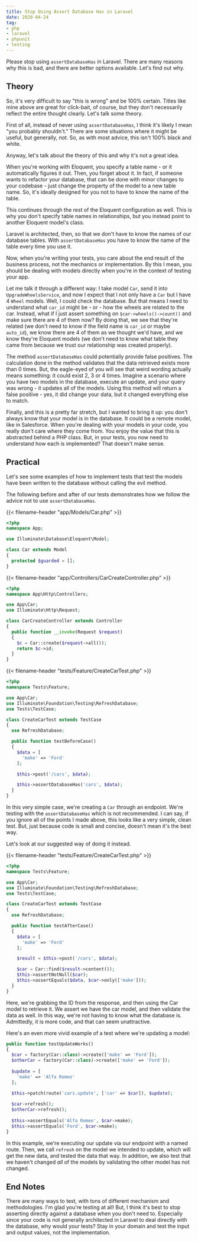 ```yaml
---
title: Stop Using Assert Database Has in Laravel
date: 2020-04-24
tag:
- php
- laravel
- phpunit
- testing
---
```

Please stop using `assertDatabaseHas` in Laravel.  There are many reasons why this is bad, and there are better options available.  Let's find out why.

<!--more-->

## Theory

So, it's very difficult to say "this is wrong" and be 100% certain. Titles like mine above are great for click-bait, of course, but they don't necessarily reflect the entire thought clearly. Let's talk some theory.

First of all, instead of never using `assertDatabaseHas`, I think it's likely I mean "you probably shouldn't."  There are some situations where it might be useful, but generally, not.  So, as with most advice, this isn't 100% black and white.

Anyway, let's talk about the theory of this and why it's not a great idea.

When you're working with Eloquent, you specify a table name - or it automatically figures it out.  Then, you forget about it.  In fact, if someone wants to refactor your database, that can be done with minor changes to your codebase - just change the property of the model to a new table name.  So, it's ideally designed for you not to have to know the name of the table.

This continues through the rest of the Eloquent configuration as well.  This is why you don't specify table names in relationships, but you instead point to another Eloquent model's class.

Laravel is architected, then, so that we don't have to know the names of our database tables.  With `assertDatabaseHas` you have to know the name of the table every time you use it.

Now, when you're writing your tests, you care about the end result of the business process, not the mechanics or implementation. By this I mean, you should be dealing with models directly when you're in the context of testing your app. 

Let me talk it through a different way:  I take model `Car`, send it into `UpgradeWheelsService`, and now I expect that I not only have a `Car` but I have 4 `Wheel` models.  Well, I could check the database.  But that means I need to understand what `car_id` might be - or - how the wheels are related to the car.  Instead, what if I just assert something on `$car->wheels()->count()` and make sure there are 4 of them now?  By doing that, we see that they're related (we don't need to know if the field name is `car_id` or maybe `auto_id`), we know there are 4 of them as we thought we'd have, and we know they're Eloquent models (we don't need to know what table they came from because we trust our relationship was created properly).

The method `assertDatabaseHas` could potentially provide false positives.  The calculation done in the method validates that the data retrieved exists more than 0 times. But, the eagle-eyed of you will see that weird wording actually means something: it could exist 2, 3 or 4 times. Imagine a scenario where you have two models in the database, execute an update, and your query was wrong - it updates all of the models.  Using this method will return a false positive - yes, it did change your data, but it changed everything else to match.

Finally, and this is a pretty far stretch, but I wanted to bring it up: you don't always know that your model is in the database.  It could be a remote model, like in Salesforce. When you're dealing with your models in your code, you really don't care where they come from. You enjoy the value that this is abstracted behind a PHP class. But, in your tests, you now need to understand how each is implemented?  That doesn't make sense.

## Practical

Let's see some examples of how to implement tests that test the models have been written to the database without calling the evil method.

The following before and after of our tests demonstrates how we follow the advice not to use `assertDatabaseHas`.

{{< filename-header "app/Models/Car.php" >}}
```php
<?php
namespace App;

use Illuminate\Database\Eloquent\Model;

class Car extends Model
{
  protected $guarded = [];
}
```

{{< filename-header "app/Controllers/CarCreateController.php" >}}
```php
<?php
namespace App\Http\Controllers;

use App\Car;
use Illuminate\Http\Request;

class CarCreateController extends Controller
{
  public function __invoke(Request $request)
  {
    $c = Car::create($request->all());
    return $c->id;
  }
}
```

{{< filename-header "tests/Feature/CreateCarTest.php" >}}
```php
<?php
namespace Tests\Feature;

use App\Car;
use Illuminate\Foundation\Testing\RefreshDatabase;
use Tests\TestCase;

class CreateCarTest extends TestCase
{
  use RefreshDatabase;

  public function testBeforeCase()
  {
    $data = [
      'make' => 'Ford'
    ];

    $this->post('/cars', $data);

    $this->assertDatabaseHas('cars', $data);
  }
}
```

In this very simple case, we're creating a `Car` through an endpoint.  We're testing with the `assertDatabaseHas` which is not recommended.  I can say, if you ignore all of the points I made above, this looks like a very simple, clean test.  But, just because code is small and concise, doesn't mean it's the best way.

Let's look at our suggested way of doing it instead.

{{< filename-header "tests/Feature/CreateCarTest.php" >}}
```php
<?php
namespace Tests\Feature;

use App\Car;
use Illuminate\Foundation\Testing\RefreshDatabase;
use Tests\TestCase;

class CreateCarTest extends TestCase
{
  use RefreshDatabase;

  public function testAfterCase()
  {
    $data = [
      'make' => 'Ford'
    ];

    $result = $this->post('/cars', $data);

    $car = Car::find($result->content());
    $this->assertNotNull($car);
    $this->assertEquals($data, $car->only(['make']));
  }
}
```

Here, we're grabbing the ID from the response, and then using the Car model to retrieve it.  We assert we have the car model, and then validate the data as well.  In this way, we're not having to know what the database is.  Admittedly, it is more code, and that can seem unattractive.

Here's an even more vivid example of a test where we're updating a model:

```php
public function testUpdateWorks()
{
  $car = factory(Car::class)->create(['make' => 'Ford']);
  $otherCar = factory(Car::class)->create(['make' => 'Ford']);
  
  $update = [
    'make' => 'Alfa Romeo'
  ];

  $this->patch(route('cars.update', ['car' => $car]), $update);
  
  $car->refresh();
  $otherCar->refresh();
  
  $this->assertEquals('Alfa Romeo', $car->make);
  $this->assertEquals('Ford', $car->make);
}
```

In this example, we're executing our update via our endpoint with a named route.  Then, we call `refresh` on the model we intended to update, which will get the new data, and tested the data that way.  In addition, we also test that we haven't changed _all_ of the models by validating the other model has not changed.

## End Notes

There are many ways to test, with tons of different mechanism and methodologies. I'm glad you're testing at all!  But, I think it's best to stop asserting directly against a database when you don't need to. Especially since your code is not generally architected in Laravel to deal directly with the database, why would your tests?  Stay in your domain and test the input and output values, not the implementation.